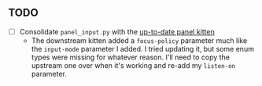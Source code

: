 ## TODO
- [ ] Consolidate `panel_input.py` with the [up-to-date panel kitten](https://github.com/kovidgoyal/kitty/blob/master/kittens/panel/main.py)
    - The downstream kitten added a `focus-policy` parameter much like the `input-mode` parameter I added. I tried updating it, but some enum types were missing for whatever reason. I'll need to copy the upstream one over when it's working and re-add my `listen-on` parameter.
